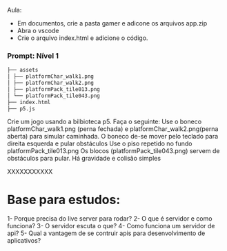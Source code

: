 Aula:

- Em documentos, crie a pasta gamer e adicone os arquivos app.zip
- Abra o vscode
- Crie o arquivo index.html e adicione o código.

### Prompt: Nível 1

```bash
├── assets
│ ├── platformChar_walk1.png
│ ├── platformChar_walk2.png
│ ├── platformPack_tile013.png
│ └── platformPack_tile043.png
├── index.html
├── p5.js
```

Crie um jogo usando a bilbioteca p5.
Faça o seguinte:
Use o boneco platformChar_walk1.png (perna fechada) e platformChar_walk2.png(perna aberta) para simular caminhada. O boneco de-se mover pelo teclado para direita esquerda e pular obstáculos
Use o piso repetido no fundo platformPack_tile013.png
Os blocos (platformPack_tile043.png) servem de obstáculos para pular.
Há gravidade e colisão simples

XXXXXXXXXXX

# Base para estudos:

1- Porque precisa do live server para rodar?
2- O que é servidor e como funciona?
3- O servidor escuta o que?
4- Como funciona um servidor de api?
5- Qual a vantagem de se contruir apis para desenvolvimento de aplicativos?
